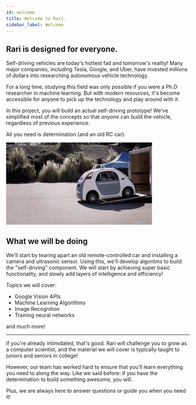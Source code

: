 ```yaml
---
id: welcome
title: Welcome to Rari.
sidebar_label: Welcome
---
```


## Rari is designed for everyone.

Self-driving vehicles are today's hottest fad and tomorrow's reality! Many major companies, including Tesla, Google, and Uber, have invested millions of dollars into researching autonomous vehicle technology.

For a long time, studying this field was only possible if you were a Ph.D researcher in machine learning. But with modern resources, it's become accessible for anyone to pick up the technology and play around with it.

In this project, you will build an actual self-driving prototype! We've simplified most of the concepts so that *anyone* can build the vehicle, regardless of previous experience.

All you need is determination (and an old RC car).

![Intro]( ../../img/doc-images/welcome/self-driving.gif)


## What we will be doing

We'll start by tearing apart an old remote-controlled car and installing a camera and ultrasonic sensor. Using this, we'll develop algoritms to build the "self-driving" component. We will start by achieving super basic functionality, and slowly add layers of intelligence and efficiency!

Topics we will cover:

* Google Vision APIs
* Machine Learning Algorithms
* Image Recognition
* Training neural networks

and much more!

* * *

If you're already intimidated, that's good. Rari will challenge you to grow as a computer scientist, and the material we will cover is typically taught to juniors and seniors in college!

However, our team has worked hard to ensure that you'll learn everything you need to along the way. Like we said before: if you have the determination to build something awesome, you will.

Plus, we are always here to answer questions or guide you when you need it!